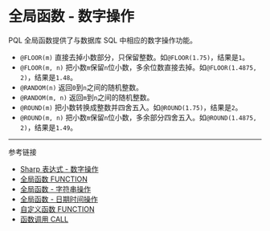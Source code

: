 # 全局函数 - 数字操作

PQL 全局函数提供了与数据库 SQL 中相应的数字操作功能。

* `@FLOOR(m)` 直接去掉小数部分，只保留整数。如`@FLOOR(1.75)`，结果是`1`。
* `@FLOOR(m, n)` 把小数`m`保留`n`位小数，多余位数直接去掉。如`@FLOOR(1.4875, 2)`，结果是`1.48`。
* `@RANDOM(n)` 返回`0`到`n`之间的随机整数。
* `@RANDOM(m, n)` 返回`m`到`n`之间的随机整数。
* `@ROUND(m)` 把小数转换成整数并四舍五入。如`@ROUND(1.75)`，结果是`2`。
* `@ROUND(m, n)` 把小数`m`保留`n`位小数，多余部分四舍五入。如`@ROUND(1.4875, 2)`，结果是`1.49`。

---
参考链接

* [Sharp 表达式 - 数字操作](/sharp-datetime.md)
* [全局函数 FUNCTION](/pql/global-function.md)
* [全局函数 - 字符串操作](/pql/function-text.md)
* [全局函数 - 日期时间操作](/pql/function-datetime.md)
* [自定义函数 FUNCTION](/pql/function.md)
* [函数调用 CALL](/pql/call.md)
